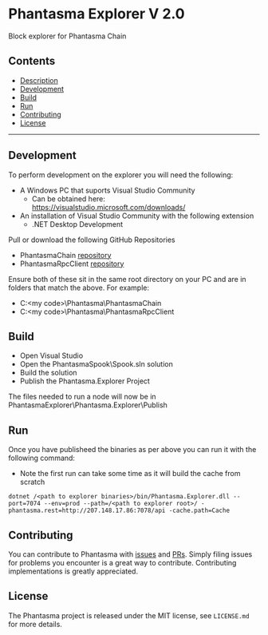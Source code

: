 # Phantasma Explorer V 2.0
Block explorer for Phantasma Chain

## Contents

- [Description](#description)
- [Development](#development)
- [Build](#build)
- [Run](#run)
- [Contributing](#contributing)
- [License](#license)

---

## Development
To perform development on the explorer you will need the following:

- A Windows PC that suports Visual Studio Community
  - Can be obtained here: https://visualstudio.microsoft.com/downloads/
- An installation of Visual Studio Community with the following extension
  - .NET Desktop Development
  
Pull or download the following GitHub Repositories
- PhantasmaChain [repository](https://github.com/phantasma-io/PhantasmaChain) 
- PhantasmaRpcClient [repository](https://github.com/phantasma-io/PhantasmaRpcClient)

Ensure both of these sit in the same root directory on your PC and are in folders that match the above. For example:
- C:\<my code>\Phantasma\PhantasmaChain
- C:\<my code>\Phantasma\PhantasmaRpcClient

## Build
- Open Visual Studio
- Open the PhantasmaSpook\Spook.sln solution
- Build the solution
- Publish the Phantasma.Explorer Project

The files needed to run a node will now be in PhantasmaExplorer\Phantasma.Explorer\Publish

## Run
Once you have publisheed the binaries as per above you can run it with the following command:
- Note the first run can take some time as it will build the cache from scratch

```
dotnet /<path to explorer binaries>/bin/Phantasma.Explorer.dll --port=7074 --env=prod --path=/<path to explorer root>/ -phantasma.rest=http://207.148.17.86:7078/api -cache.path=Cache
```

## Contributing

You can contribute to Phantasma with [issues](https://github.com/PhantasmaProtocol/PhantasmaChain/issues) and [PRs](https://github.com/PhantasmaProtocol/PhantasmaChain/pulls). Simply filing issues for problems you encounter is a great way to contribute. Contributing implementations is greatly appreciated.

## License

The Phantasma project is released under the MIT license, see `LICENSE.md` for more details.
